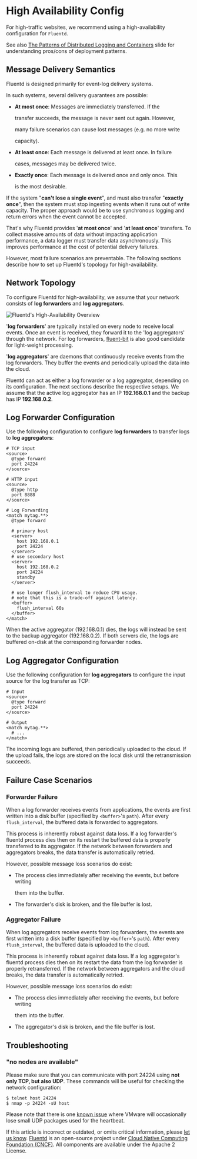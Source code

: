 # High Availability Config

For high-traffic websites, we recommend using a high-availability configuration for `Fluentd`.

See also [The Patterns of Distributed Logging and Containers](https://www.slideshare.net/tagomoris/the-patterns-of-distributed-logging-and-containers) slide for understanding pros/cons of deployment patterns.

## Message Delivery Semantics

Fluentd is designed primarily for event-log delivery systems.

In such systems, several delivery guarantees are possible:

* **At most once**: Messages are immediately transferred. If the

  transfer succeeds, the message is never sent out again. However,

  many failure scenarios can cause lost messages \(e.g. no more write

  capacity\).

* **At least once**: Each message is delivered at least once. In failure

  cases, messages may be delivered twice.

* **Exactly once**: Each message is delivered once and only once. This

  is the most desirable.

If the system "**can't lose a single event**", and must also transfer "**exactly once**", then the system must stop ingesting events when it runs out of write capacity. The proper approach would be to use synchronous logging and return errors when the event cannot be accepted.

That's why Fluentd provides '**at most once**' and '**at least once**' transfers. To collect massive amounts of data without impacting application performance, a data logger must transfer data asynchronously. This improves performance at the cost of potential delivery failures.

However, most failure scenarios are preventable. The following sections describe how to set up Fluentd's topology for high-availability.

## Network Topology

To configure Fluentd for high-availability, we assume that your network consists of **log forwarders** and **log aggregators**.

![Fluentd&apos;s High-Availability Overview](../.gitbook/assets/fluentd_ha%20%281%29%20%281%29%20%281%29.png)

'**log forwarders**' are typically installed on every node to receive local events. Once an event is received, they forward it to the 'log aggregators' through the network. For log forwarders, [fluent-bit](https://fluentbit.io/) is also good candidate for light-weight processing.

'**log aggregators**' are daemons that continuously receive events from the log forwarders. They buffer the events and periodically upload the data into the cloud.

Fluentd can act as either a log forwarder or a log aggregator, depending on its configuration. The next sections describe the respective setups. We assume that the active log aggregator has an IP **192.168.0.1** and the backup has IP **192.168.0.2**.

## Log Forwarder Configuration

Use the following configuration to configure **log forwarders** to transfer logs to **log aggregators**:

```text
# TCP input
<source>
  @type forward
  port 24224
</source>

# HTTP input
<source>
  @type http
  port 8888
</source>

# Log Forwarding
<match mytag.**>
  @type forward

  # primary host
  <server>
    host 192.168.0.1
    port 24224
  </server>
  # use secondary host
  <server>
    host 192.168.0.2
    port 24224
    standby
  </server>

  # use longer flush_interval to reduce CPU usage.
  # note that this is a trade-off against latency.
  <buffer>
    flush_interval 60s
  </buffer>
</match>
```

When the active aggregator \(192.168.0.1\) dies, the logs will instead be sent to the backup aggregator \(192.168.0.2\). If both servers die, the logs are buffered on-disk at the corresponding forwarder nodes.

## Log Aggregator Configuration

Use the following configuration for **log aggregators** to configure the input source for the log transfer as TCP:

```text
# Input
<source>
  @type forward
  port 24224
</source>

# Output
<match mytag.**>
  # ...
</match>
```

The incoming logs are buffered, then periodically uploaded to the cloud. If the upload fails, the logs are stored on the local disk until the retransmission succeeds.

## Failure Case Scenarios

### Forwarder Failure

When a log forwarder receives events from applications, the events are first written into a disk buffer \(specified by `<buffer>`'s `path`\). After every `flush_interval`, the buffered data is forwarded to aggregators.

This process is inherently robust against data loss. If a log forwarder's fluentd process dies then on its restart the buffered data is properly transferred to its aggregator. If the network between forwarders and aggregators breaks, the data transfer is automatically retried.

However, possible message loss scenarios do exist:

* The process dies immediately after receiving the events, but before writing

  them into the buffer.

* The forwarder's disk is broken, and the file buffer is lost.

### Aggregator Failure

When log aggregators receive events from log forwarders, the events are first written into a disk buffer \(specified by `<buffer>`'s `path`\). After every `flush_interval`, the buffered data is uploaded to the cloud.

This process is inherently robust against data loss. If a log aggregator's fluentd process dies then on its restart the data from the log forwarder is properly retransferred. If the network between aggregators and the cloud breaks, the data transfer is automatically retried.

However, possible message loss scenarios do exist:

* The process dies immediately after receiving the events, but before writing

  them into the buffer.

* The aggregator's disk is broken, and the file buffer is lost.

## Troubleshooting

### "no nodes are available"

Please make sure that you can communicate with port 24224 using **not only TCP, but also UDP**. These commands will be useful for checking the network configuration:

```text
$ telnet host 24224
$ nmap -p 24224 -sU host
```

Please note that there is one [known issue](http://kb.vmware.com/selfservice/microsites/search.do?language=en_US&cmd=displayKC&externalId=2019944) where VMware will occasionally lose small UDP packages used for the heartbeat.

If this article is incorrect or outdated, or omits critical information, please [let us know](https://github.com/fluent/fluentd-docs-gitbook/issues?state=open). [Fluentd](http://www.fluentd.org/) is an open-source project under [Cloud Native Computing Foundation \(CNCF\)](https://cncf.io/). All components are available under the Apache 2 License.

